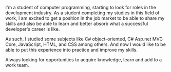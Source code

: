 I'm a student of computer programming, starting to look for roles in the development industry. As a student completing my studies in this field of work, I am excited to get a position in the job market to be able to share my skills and also be able to learn and better absorb what a successful developer's career is like.

As such, I studied some subjects like C# object-oriented, C# Asp.net MVC Core, JavaScript, HTML, and CSS among others. And now I would like to be able to put this experience into practice and improve my skills.

Always looking for opportunities to acquire knowledge, learn and add to a work team.

<!---
robysondepaula/robysondepaula is a ✨ special ✨ repository because its `README.md` (this file) appears on your GitHub profile.
You can click the Preview link to take a look at your changes.
--->
